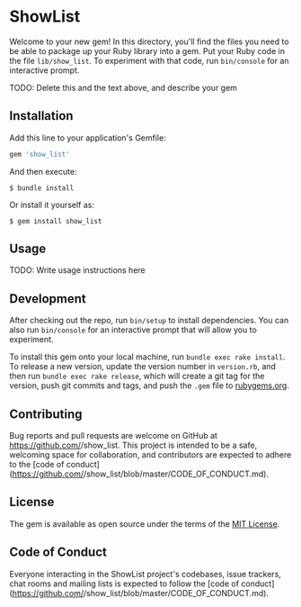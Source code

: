 # ShowList

Welcome to your new gem! In this directory, you'll find the files you need to be able to package up your Ruby library into a gem. Put your Ruby code in the file `lib/show_list`. To experiment with that code, run `bin/console` for an interactive prompt.

TODO: Delete this and the text above, and describe your gem

## Installation

Add this line to your application's Gemfile:

```ruby
gem 'show_list'
```

And then execute:

    $ bundle install

Or install it yourself as:

    $ gem install show_list

## Usage

TODO: Write usage instructions here

## Development

After checking out the repo, run `bin/setup` to install dependencies. You can also run `bin/console` for an interactive prompt that will allow you to experiment.

To install this gem onto your local machine, run `bundle exec rake install`. To release a new version, update the version number in `version.rb`, and then run `bundle exec rake release`, which will create a git tag for the version, push git commits and tags, and push the `.gem` file to [rubygems.org](https://rubygems.org).

## Contributing

Bug reports and pull requests are welcome on GitHub at https://github.com/<github username>/show_list. This project is intended to be a safe, welcoming space for collaboration, and contributors are expected to adhere to the [code of conduct](https://github.com/<github username>/show_list/blob/master/CODE_OF_CONDUCT.md).


## License

The gem is available as open source under the terms of the [MIT License](https://opensource.org/licenses/MIT).

## Code of Conduct

Everyone interacting in the ShowList project's codebases, issue trackers, chat rooms and mailing lists is expected to follow the [code of conduct](https://github.com/<github username>/show_list/blob/master/CODE_OF_CONDUCT.md).
